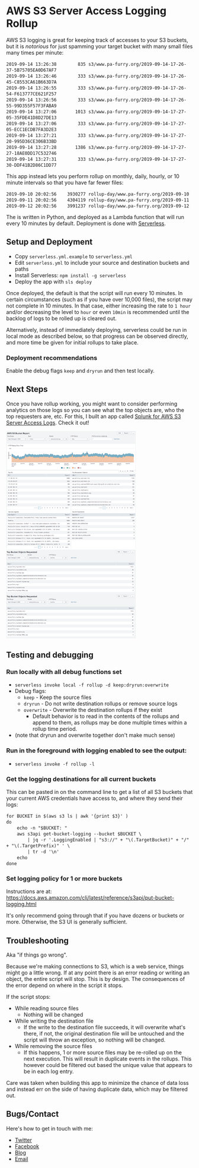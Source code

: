 
# AWS S3 Server Access Logging Rollup

AWS S3 logging is great for keeping track of accesses to your S3 buckets, but
it is *notorious* for just spamming your target bucket with many small files
many times per minute:

```
2019-09-14 13:26:38        835 s3/www.pa-furry.org/2019-09-14-17-26-37-5B75705EA0D67AF7
2019-09-14 13:26:46        333 s3/www.pa-furry.org/2019-09-14-17-26-45-C8553CA61B663D7A
2019-09-14 13:26:55        333 s3/www.pa-furry.org/2019-09-14-17-26-54-F613777CE621F257
2019-09-14 13:26:56        333 s3/www.pa-furry.org/2019-09-14-17-26-55-99D355F57F3FABA9
2019-09-14 13:27:06       1013 s3/www.pa-furry.org/2019-09-14-17-27-05-35FDE41D8D27DE13
2019-09-14 13:27:06        333 s3/www.pa-furry.org/2019-09-14-17-27-05-ECC1ECDB7FA3D2E3
2019-09-14 13:27:21        333 s3/www.pa-furry.org/2019-09-14-17-27-20-995D36CE306B33BD
2019-09-14 13:27:28       1386 s3/www.pa-furry.org/2019-09-14-17-27-27-18AE0DD17C532746
2019-09-14 13:27:31        333 s3/www.pa-furry.org/2019-09-14-17-27-30-DDF41B2D86C1DD77
```

This app instead lets you perform rollup on monthly, daily, hourly, or 10 minute
intervals so that you have far fewer files:

```
2019-09-10 20:02:56    3930277 rollup-day/www.pa-furry.org/2019-09-10
2019-09-11 20:02:56    4304119 rollup-day/www.pa-furry.org/2019-09-11
2019-09-12 20:02:56    3991237 rollup-day/www.pa-furry.org/2019-09-12
```

The is written in Python, and deployed as a Lambda function that will run every
10 minutes by default.  Deployment is done with <a href="https://serverless.com/">Serverless</a>.


## Setup and Deployment

- Copy `serverless.yml.example` to `serverless.yml`
- Edit `serverless.yml` to include your source and destination buckets and paths
- Install Serverless: `npm install -g serverless`
- Deploy the app with `sls deploy`

Once deployed, the default is that the script will run every 10 minutes.
In certain circumstances (such as if you have over 10,000 files), the script
may not complete in 10 minutes.  In that case, either increasing the rate to 
`1 hour` and/or decreasing the level to `hour` or even `10min`  is recommended 
until the backlog of logs to be rolled up is cleared out.

Alternatively, instead of immediately deploying, serverless could be run in local
mode as described below, so that progress can be observed directly, and more time
be given for initial rollups to take place.


### Deployment recommendations

Enable the debug flags `keep` and `dryrun` and then test locally.


## Next Steps

Once you have rollup working, you might want to consider performing analytics 
on those logs so you can see what the top objects are, who the top requesters
are, etc.  For this, I built an app called 
<a href="https://github.com/dmuth/splunk-aws-s3-server-accesslogs">Splunk for AWS S3 Server Access Logs</a>.  Check it out!

<a href="img/aws-s3-bucket-report.png"><img src="img/aws-s3-bucket-report.png" width="350" /></a>
<a href="img/top-bucket-objects.png"><img src="img/top-bucket-objects.png" width="350" /></a>


## Testing and debugging

### Run locally with all debug functions set

  - `serverless invoke local -f rollup -d keep:dryrun:overwrite`
  - Debug flags:
     - `keep` - Keep the source files
     - `dryrun` - Do not write destination rollups or remove source logs
     - `overwrite` - Overwrite the destination rollups if they exist
        - Default behavior is to read in the contents of the rollups and append to them, as rollups may be done multiple times within a rollup time period.
  - (note that dryrun and overwrite together don't make much sense)


### Run in the foreground with logging enabled to see the output:

- `serverless invoke -f rollup -l`


### Get the logging destinations for all current buckets

This can be pasted in on the command line to get a list of all S3
buckets that your current AWS credentials have access to, and
where they send their logs:

```
for BUCKET in $(aws s3 ls | awk '{print $3}' )
do 
	echo -n "$BUCKET: "
	aws s3api get-bucket-logging --bucket $BUCKET \
		| jq -r '.LoggingEnabled | "s3://" + "\(.TargetBucket)" + "/" + "\(.TargetPrefix)" ' \
		| tr -d '\n'
	echo
done
```

### Set logging policy for 1 or more buckets

Instructions are at: <a href="https://docs.aws.amazon.com/cli/latest/reference/s3api/put-bucket-logging.html">https://docs.aws.amazon.com/cli/latest/reference/s3api/put-bucket-logging.html</a>

It's only recommend going through that if you have dozens or buckets or more.  Otherwise, the S3 UI is generally sufficient.


## Troubleshooting

Aka "if things go wrong".

Because we're making connections to S3, which is a web service, things
might go a little wrong.  If at any point there is an error reading or
writing an object, the entire script will stop.  This is by design.
The consequences of the error depend on where in the script it stops.

If the script stops:

- While reading source files
   - Nothing will be changed
- While writing the destination file
   - If the write to the destination file succeeds, it will overwrite what's there, if not, the original destination file will be untouched and the script will throw an exception, so nothing will be changed.
- While removing the source files
   - If this happens, 1 or more source files may be re-rolled up on the next execution.  This will result in duplicate events in the rollups.  This however could be filtered out based the unique value that appears to be in each log entry.


Care was taken when building this app to minimize the chance of data loss
and instead err on the side of having duplicate data, which may be filtered out.


## Bugs/Contact

Here's how to get in touch with me:

- <a href="http://twitter.com/dmuth">Twitter</a>
- <a href="http://facebook.com/dmuth">Facebook</a>
- <a href="http://www.dmuth.org/">Blog</a>
- <a href="mailto:doug.muth@gmail.com">Email</a>



